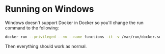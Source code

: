 # Running on Windows

Windows doesn't support Docker in Docker so you'll change the run command to the following:

```sh
docker run --privileged --rm --name functions -it -v /var/run/docker.sock:/var/run/docker.sock -v ${pwd}/data:/app/data -p 8080:8080 fnproject/fnserver
```

Then everything should work as normal.

